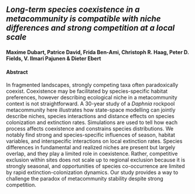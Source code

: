## *Long-term species coexistence in a metacommunity is compatible with niche differences and strong competition at a local scale*
#### Maxime Dubart, Patrice David, Frida Ben-Ami, Christoph R. Haag, Peter D. Fields, V. Ilmari Pajunen & Dieter Ebert
#### **Abstract**
In fragmented landscapes, strongly competing taxa often paradoxically coexist. Coexistence may be facilitated by species-specific habitat preferences, however describing ecological niche in a metacommunity context is not straightforward. A 30-year study of a *Daphnia* rockpool metacommunity here illustrates how state-space modelling can jointly describe niches, species interactions and distance effects on species colonization and extinction rates. Simulations are used to tell how each process affects coexistence and constrains species distributions. We notably find strong and species-specific influences of season, habitat variables, and interspecific interactions on local extinction rates. Species differences in fundamental and realized niches are present but largely overlap, and they play a limited role in coexistence. Rather, competitive exclusion within sites does not scale up to regional exclusion because it is strongly seasonal, and opportunities of species co-occurrence are limited by rapid extinction-colonization dynamics. Our study provides a way to challenge the paradox of metacommunity stability despite strong competition.
